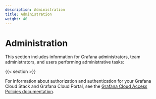 ```yaml
---
description: Administration
title: Administration
weight: 40
---
```


# Administration

This section includes information for Grafana administrators, team administrators, and users performing administrative tasks:

{{< section >}}

For information about authorization and authentication for your Grafana Cloud Stack and Grafana Cloud Portal, see the [Grafana Cloud Access Policies documentation](https://grafana.com/docs/grafana-cloud/authentication-and-permissions/access-policies/).
